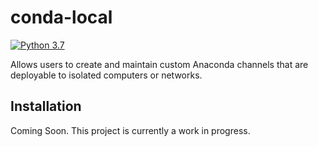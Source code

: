 # conda-local

[![Python 3.7](https://img.shields.io/badge/python-3.7-blue.svg)](https://www.python.org/downloads/release/python-370/)

Allows users to create and maintain custom Anaconda channels that are deployable to isolated computers or networks. 

## Installation
Coming Soon. This project is currently a work in progress.


